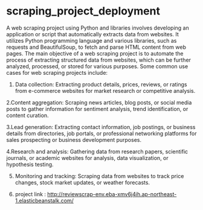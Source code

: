 # scraping_project_deployment
A web scraping project using Python and libraries involves developing an application or script that automatically extracts data from websites. It utilizes Python programming language and various libraries, such as requests and BeautifulSoup, to fetch and parse HTML content from web pages.
The main objective of a web scraping project is to automate the process of extracting structured data from websites, which can be further analyzed, processed, or stored for various purposes. Some common use cases for web scraping projects include:
1. Data collection: Extracting product details, prices, reviews, or ratings from e-commerce websites for market research or competitive analysis.

2.Content aggregation: Scraping news articles, blog posts, or social media posts to gather information for sentiment analysis, trend identification, or content curation.

3.Lead generation: Extracting contact information, job postings, or business details from directories, job portals, or professional networking platforms for sales prospecting or business development purposes.

4.Research and analysis: Gathering data from research papers, scientific journals, or academic websites for analysis, data visualization, or hypothesis testing.

5. Monitoring and tracking: Scraping data from websites to track price changes, stock market updates, or weather forecasts.

6. project link : http://reviewscrap-env.eba-xmv6j4ih.ap-northeast-1.elasticbeanstalk.com/
